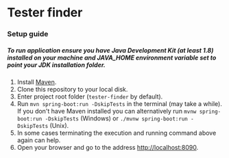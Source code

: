 # Tester finder

### Setup guide

##### To run application ensure you have Java Development Kit (at least 1.8) installed on your machine and JAVA_HOME environment variable set to point your JDK installation folder.

1. Install [Maven](https://maven.apache.org/install.html).
2. Clone this repository to your local disk.
3. Enter project root folder (`tester-finder` by default).
4. Run `mvn spring-boot:run -DskipTests` in the terminal (may take a while). If you don't have Maven installed you can alternatively run `mvnw spring-boot:run -DskipTests` (Windows) or `./mvnw spring-boot:run -DskipTests` (Unix). 
5. In some cases terminating the execution and running command above again can help.
6. Open your browser and go to the address [http://localhost:8090](http://localhost:8090). 
